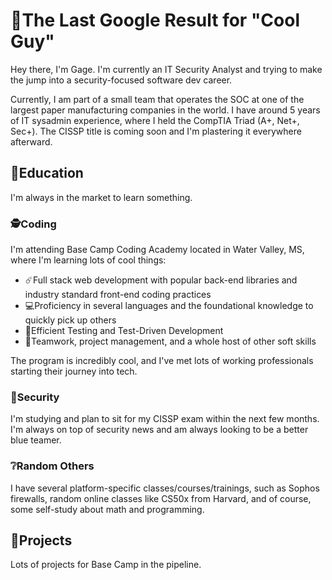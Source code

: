 # 🚀The Last Google Result for "Cool Guy"
Hey there, I'm Gage. I'm currently an IT Security Analyst and trying to make the jump into a security-focused software dev career. 

Currently, I am part of a small team that operates the SOC at one
of the largest paper manufacturing companies in the world. I have around 5 years of IT sysadmin experience, where I held the CompTIA Triad (A+, Net+, Sec+). The CISSP title is coming soon and I'm
plastering it everywhere afterward.

## 📘Education
I'm always in the market to learn something.

### 🕵️Coding
I'm attending Base Camp Coding Academy located in Water Valley, MS, where I'm learning lots of cool things:

- ☄️Full stack web development with popular back-end libraries and industry standard front-end coding practices
- 💻Proficiency in several languages and the foundational knowledge to quickly pick up others
- 👀Efficient Testing and Test-Driven Development
- 🌱Teamwork, project management, and a whole host of other soft skills

The program is incredibly cool, and I've met lots of working professionals starting their journey into tech.

### 🏰Security
I'm studying and plan to sit for my CISSP exam within the next few months. I'm always on top of security news and am always looking to be a better blue teamer.

### ❔Random Others
I have several platform-specific classes/courses/trainings, such as Sophos firewalls, random online classes like CS50x from Harvard, and of course, some self-study about math and programming. 

## 🧮Projects
Lots of projects for Base Camp in the pipeline.

<!---
Gage-BCCA/Gage-BCCA is a ✨ special ✨ repository because its `README.md` (this file) appears on your GitHub profile.
You can click the Preview link to take a look at your changes.
--->
